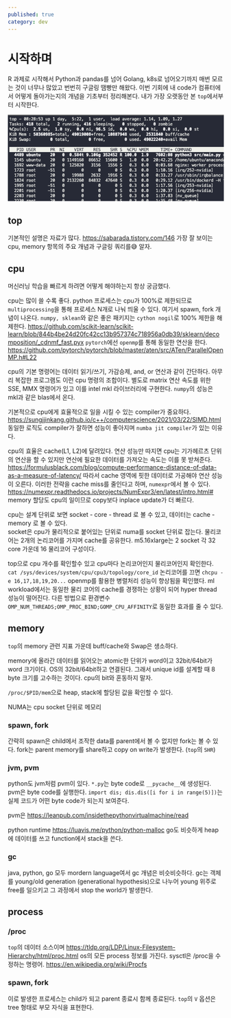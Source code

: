 ```yaml
---
published: true
category: dev
---
```


# 시작하며

R 과제로 시작해서 Python과 pandas를 넘어 Golang, k8s로 넘어오기까지 매번 모르는 것이 너무나 많았고 번번히 구글링 땜빵만 해왔다.
이번 기회에 내 code가 컴퓨터에서 어떻게 돌아가는지의 개념을 기초부터 정리해본다.
내가 가장 오랫동안 본 `top`에서부터 시작한다.

![img.png](../attachments/cs-top.png)

## top

기본적인 설명은 자료가 많다. <https://sabarada.tistory.com/146>
가장 잘 보이는 cpu, memory 항목의 주요 개념과 구글링 쿼리를😅 알자.

## cpu

머신러닝 학습을 빠르게 하려면 어떻게 해야하는지 항상 궁금했다.

cpu는 많이 쓸 수록 좋다. 
python 프로세스는 cpu가 100%로 제한되므로 `multiprocessing`을 통해 프로세스 N개로 나눠
띄울 수 있다. 여기서 spawn, fork 개념이 나온다.
`numpy, sklean`와 같은 좋은 패키지는 `cython nogil`로 100% 제한을 해제한다. <https://github.com/scikit-learn/scikit-learn/blob/844b4be24d20fc42cc13b957374c718956a0db39/sklearn/decomposition/_cdnmf_fast.pyx>
`pytorch`에선 `openmp`를 통해 동일한 연산을 한다. <https://github.com/pytorch/pytorch/blob/master/aten/src/ATen/ParallelOpenMP.h#L22>  

cpu의 기본 명령어는 데이터 읽기/쓰기, 가감승제, and, or 연산과 같이 간단하다. 아무리 복잡한 프로그램도 이런 cpu 명령의 조합이다.
별도로 matrix 연산 속도를 위한 SSE, MMX 명령어가 있고 이를 intel mkl 라이브러리에 구현한다. 
`numpy`의 성능은 mkl과 같은 blas에서 온다. 

기본적으로 cpu에게 효율적으로 일을 시킬 수 있는 compiler가 중요하다. <https://sungjjinkang.github.io/c++/computerscience/2021/03/22/SIMD.html> 
동일한 로직도 compiler가 잘하면 성능이 좋아지며 `numba jit compiler`가 있는 이유다.

cpu의 효율은 cache(L1, L2)에 달려있다. 연산 성능만 따지면 cpu는 기가헤르츠 단위의 연산을 할 수 있지만 
연산에 필요한 데이터를 가져오는 속도는 이를 못 받쳐준다. <https://formulusblack.com/blog/compute-performance-distance-of-data-as-a-measure-of-latency/>
따라서 cache 영역에 핏한 데이터로 가공해야 연산 성능이 오른다. 
이러한 전략을 cache miss를 줄인다고 하며, `numexpr`에서 볼 수 있다. <https://numexpr.readthedocs.io/projects/NumExpr3/en/latest/intro.html#>
memory 할당도 cpu의 일이므로 copy보다 inplace update가 더 빠르다.

cpu는 설계 단위로 보면 socket - core - thread 로 볼 수 있고, 데이터는 cache - memory 로 볼 수 있다.   
socket은 cpu가 물리적으로 붙어있는 단위로 numa를 socket 단위로 잡는다.
물리코어는 2개의 논리코어를 가지며 cache를 공유한다. 
m5.16xlarge는 2 socket 각 32 core 가운데 16 물리코어 구성이다.

top으로 cpu 개수를 확인할수 있고 cpu마다 논리코어인지 물리코어인지 확인한다. `cat /sys/devices/system/cpu/cpu3/topology/core_id`
논리코어를 끄면 `chcpu -e 16,17,18,19,20...` openmp를 활용한 병렬처리 성능이 향상됨을 확인했다.
ml workload에서는 동일한 물리 코어의 cache를 경쟁하는 상황이 되어 hyper thread 성능이 떨어진다.
다른 방법으로 환경변수 `OMP_NUM_THREADS;OMP_PROC_BIND;GOMP_CPU_AFFINITY`로 동일한 효과를 줄 수 있다. 

## memory

`top`의 memory 관련 지표 가운데 buff/cache와 Swap은 생소하다. 

memory에 올라간 데이터를 읽어오는 atomic한 단위가 word이고 32bit/64bit가 word 크기이다. OS의 32bit/64bit하고 연결된다. 
그래서 unique id를 설계할 때 8 byte 크기를 고수하는 것이다. cpu의 bit와 혼동하지 말자.

`/proc/$PID/mem`으로 heap, stack에 할당된 값을 확인할 수 있다.

NUMA는 cpu socket 단위로 메모리

### spawn, fork

간략히 spawn은 child에서 조작한 data를 parent에서 볼 수 없지만 fork는 볼 수 있다. fork는 parent memory를 share하고 copy on write가 발생한다.
(`top`의 `SHR`)

### jvm, pvm

python도 jvm처럼 pvm이 있다. `*.py`는 byte code로 `__pycache__`에 생성된다. 
pvm은 byte code를 실행한다. `import dis; dis.dis([i for i in range(5)])`는 실제 코드가 어떤 byte code가 되는지 보여준다.

pvm은 <https://leanpub.com/insidethepythonvirtualmachine/read>

python runtime <https://luavis.me/python/python-malloc>
go도 비슷하게 heap에 데이터를 쓰고 function에서 stack을 쓴다.

### gc

java, python, go 모두 mordern language여서 gc 개념은 비슷비슷하다. 
gc는 객체를 young/old generation (generational hypothesis)으로 나누어 young 위주로 free를 일으키고
그 과정에서 stop the world가 발생한다.

## process

### /proc

`top`의 데이터 소스이며 <https://tldp.org/LDP/Linux-Filesystem-Hierarchy/html/proc.html> os의 모든 process 정보를 가진다. 
sysctl은 /proc을 수정하는 명령어. <https://en.wikipedia.org/wiki/Procfs>

### spawn, fork

이로 발생한 프로세스는 child가 되고 parent 종료시 함께 종료된다. `top`의 `V` 옵션은 tree 형태로 부모 자식을 표현한다.